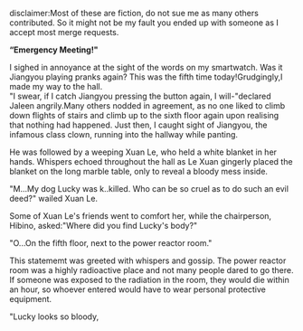disclaimer:Most of these are fiction, do not sue me as many others contributed. So it might not be my fault you ended up with someone as I accept most merge requests.


**“Emergency Meeting!"**

   I sighed in annoyance at the sight of the words on my smartwatch. Was it Jiangyou playing pranks again? This was the fifth time today!Grudgingly,I made my way to the hall.       
   "I swear, if I catch Jiangyou pressing the button again, I will-"declared Jaleen angrily.Many others nodded in agreement, as no one liked to climb down flights of stairs and climb up to the sixth floor again upon realising that nothing had happened. Just then, I caught sight of Jiangyou, the infamous class clown, running into the hallway while panting.
   
   He was followed by a weeping Xuan Le, who held a white blanket in her hands. Whispers echoed throughout the hall as Le Xuan gingerly placed the  blanket on the long marble table, only to reveal a bloody mess inside.
    
   "M...My dog Lucky was k..killed. Who can be so cruel as to do such an evil deed?" wailed Xuan Le.
    
   Some of Xuan Le's friends went to comfort her, while the chairperson, Hibino, asked:"Where did you find Lucky's body?"
   
   "O...On the fifth floor, next to the power reactor room."
   
   This statememt was greeted with whispers and gossip. The power reactor room was a highly radioactive place and not many people dared to go there. If someone was exposed to the 
   radiation in the room, they would die within an hour, so whoever entered would have to wear personal protective equipment.
   
   "Lucky looks so bloody,
     
